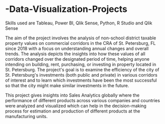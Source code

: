 # -Data-Visualization-Projects
Skills used are Tableau, Power BI, Qlik Sense, Python, R Studio and Qlik Sense


The aim of the project involves the analysis of non-school district taxable property values on commercial corridors in the CRA of St. Petersburg, FL since 2018 with a focus on understanding annual changes and overall trends. The analysis depicts the insights into how these values of all corridors changed over the designated period of time, helping anyone intending on building, rent, purchasing, or investing in property located in St. Petersburg. The project's goal is to examine the efficiency of the city of St. Petersburg's investments (both public and private) in various corridors of interest and to learn which investments have been the most successful so that the city might make similar investments in the future.

This project gives insights into Sales Analytics globally where the performance of different products across various companies and countries were analyzed and visualized which can help in the decision-making process for estimation and production of different products at the manufacturing units.
